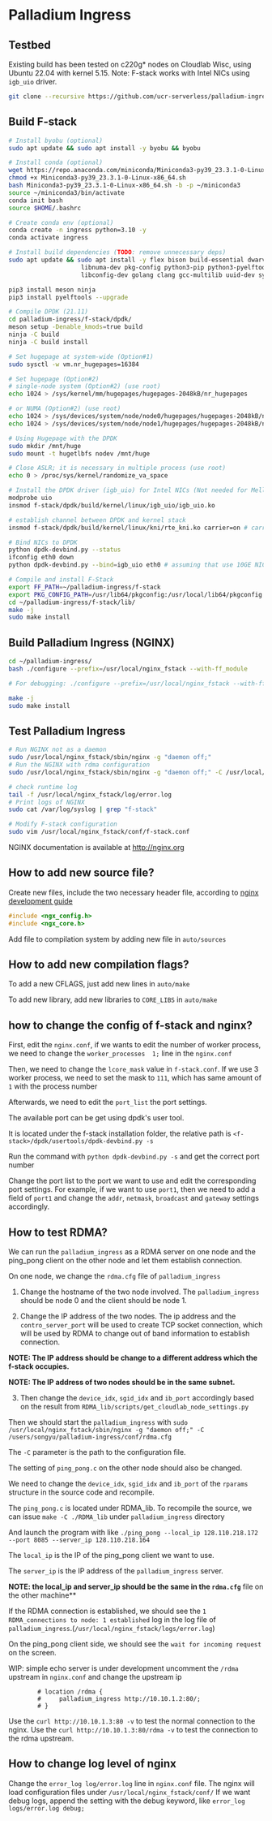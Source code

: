 # Palladium Ingress

## Testbed
Existing build has been tested on c220g* nodes on Cloudlab Wisc, using 
Ubuntu 22.04 with kernel 5.15.
Note: F-stack works with Intel NICs using `igb_uio` driver.

```bash
git clone --recursive https://github.com/ucr-serverless/palladium-ingress.git
```

## Build F-stack
```bash
# Install byobu (optional)
sudo apt update && sudo apt install -y byobu && byobu

# Install conda (optional)
wget https://repo.anaconda.com/miniconda/Miniconda3-py39_23.3.1-0-Linux-x86_64.sh
chmod +x Miniconda3-py39_23.3.1-0-Linux-x86_64.sh
bash Miniconda3-py39_23.3.1-0-Linux-x86_64.sh -b -p ~/miniconda3
source ~/miniconda3/bin/activate
conda init bash
source $HOME/.bashrc

# Create conda env (optional)
conda create -n ingress python=3.10 -y
conda activate ingress

# Install build dependencies (TODO: remove unnecessary deps)
sudo apt update && sudo apt install -y flex bison build-essential dwarves libssl-dev libelf-dev \
                    libnuma-dev pkg-config python3-pip python3-pyelftools \
                    libconfig-dev golang clang gcc-multilib uuid-dev sysstat gawk libpcre3 libpcre3-dev libglib2.0-dev

pip3 install meson ninja
pip3 install pyelftools --upgrade

# Compile DPDK (21.11)
cd palladium-ingress/f-stack/dpdk/
meson setup -Denable_kmods=true build
ninja -C build
ninja -C build install

# Set hugepage at system-wide (Option#1)
sudo sysctl -w vm.nr_hugepages=16384

# Set hugepage (Option#2)
# single-node system (Option#2) (use root)
echo 1024 > /sys/kernel/mm/hugepages/hugepages-2048kB/nr_hugepages

# or NUMA (Option#2) (use root)
echo 1024 > /sys/devices/system/node/node0/hugepages/hugepages-2048kB/nr_hugepages
echo 1024 > /sys/devices/system/node/node1/hugepages/hugepages-2048kB/nr_hugepages

# Using Hugepage with the DPDK
sudo mkdir /mnt/huge
sudo mount -t hugetlbfs nodev /mnt/huge

# Close ASLR; it is necessary in multiple process (use root)
echo 0 > /proc/sys/kernel/randomize_va_space

# Install the DPDK driver (igb_uio) for Intel NICs (Not needed for Mellanox NICs)
modprobe uio
insmod f-stack/dpdk/build/kernel/linux/igb_uio/igb_uio.ko

# establish channel between DPDK and kernel stack
insmod f-stack/dpdk/build/kernel/linux/kni/rte_kni.ko carrier=on # carrier=on is necessary, otherwise need to be up `veth0` via `echo 1 > /sys/class/net/veth0/carrier`

# Bind NICs to DPDK
python dpdk-devbind.py --status
ifconfig eth0 down
python dpdk-devbind.py --bind=igb_uio eth0 # assuming that use 10GE NIC and eth0

# Compile and install F-Stack
export FF_PATH=~/palladium-ingress/f-stack
export PKG_CONFIG_PATH=/usr/lib64/pkgconfig:/usr/local/lib64/pkgconfig:/usr/lib/pkgconfig
cd ~/palladium-ingress/f-stack/lib/
make -j
sudo make install
```

## Build Palladium Ingress (NGINX)
```bash
cd ~/palladium-ingress/
bash ./configure --prefix=/usr/local/nginx_fstack --with-ff_module

# For debugging: ./configure --prefix=/usr/local/nginx_fstack --with-ff_module --with-debug

make -j
sudo make install
```

## Test Palladium Ingress
```bash
# Run NGINX not as a daemon
sudo /usr/local/nginx_fstack/sbin/nginx -g "daemon off;"
# Run the NGINX with rdma configuration
sudo /usr/local/nginx_fstack/sbin/nginx -g "daemon off;" -C /usr/local/nginx_fstack/conf/rdma.cfg

# check runtime log
tail -f /usr/local/nginx_fstack/log/error.log
# Print logs of NGINX
sudo cat /var/log/syslog | grep "f-stack"

# Modify F-stack configuration
sudo vim /usr/local/nginx_fstack/conf/f-stack.conf
```

NGINX documentation is available at http://nginx.org

## How to add new source file?

Create new files, include the two necessary header file, according to [nginx development guide](https://nginx.org/en/docs/dev/development_guide.html)

```c
#include <ngx_config.h>
#include <ngx_core.h>
```

Add file to compilation system by adding new file in `auto/sources`

## How to add new compilation flags?

To add a new CFLAGS, just add new lines in `auto/make`

To add new library, add new libraries to `CORE_LIBS` in `auto/make`

## how to change the config of f-stack and nginx?

First, edit the `nginx.conf`, if we wants to edit the number of worker process, we need to change the
`worker_processes  1;` line in the `nginx.conf`

Then, we need to change the `lcore_mask` value in `f-stack.conf`. If we use 3 worker process, we need to set the mask to `111`, which has same amount of `1` with the process number

Afterwards, we need to edit the `port_list` the port settings.

The available port can be get using dpdk's user tool.

It is located under the f-stack installation folder, the relative path is `<f-stack>/dpdk/usertools/dpdk-devbind.py -s`

Run the command with `python dpdk-devbind.py -s` and get the correct port number

Change the port list to the port we want to use and edit the corresponding port settings.
For example, if we want to use `port1`, then we need to add a field of `port1` and change the `addr`, `netmask`, `broadcast` and `gateway` settings accordingly.


## How to test RDMA?

We can run the `palladium_ingress` as a RDMA server on one node and the ping_pong client on the other node and let them establish connection.

On one node, we change the `rdma.cfg` file of `palladium_ingress`
1. Change the hostname of the two node involved. The `palladium_ingress` should be node 0 and the client should be node 1.

2. Change the IP address of the two nodes. The ip address and the `contro_server_port` will be used to create TCP socket connection, which will be used by RDMA to change out of band information  to establish connection.


**NOTE: The IP address should be change to a different address which the f-stack occupies.**

**NOTE: The IP address of two nodes should be in the same subnet.**

3. Then change the `device_idx`, `sgid_idx` and `ib_port` accordingly based on the result from `RDMA_lib/scripts/get_cloudlab_node_settings.py`

Then we should start the `palladium_ingress` with `sudo /usr/local/nginx_fstack/sbin/nginx -g "daemon off;" -C /users/songyu/palladium-ingress/conf/rdma.cfg`

The `-C` parameter is the path to the configuration file.

The setting of `ping_pong.c` on the other node should also be changed.

We need to change the `device_idx`, `sgid_idx` and `ib_port` of the `rparams` structure in the source code and recompile.

The `ping_pong.c` is located under RDMA_lib. To recompile the source, we can issue `make -C ./RDMA_lib` under `palladium_ingress` directory

And launch the program with like `./ping_pong --local_ip 128.110.218.172 --port 8085 --server_ip 128.110.218.164`

The `local_ip` is the IP of the ping_pong client we want to use.

The `server_ip` is the IP address of the `palladium_ingress` server.

**NOTE: the local_ip and server_ip should be the same in the `rdma.cfg`** file on the other machine**

If the RDMA connection is established, we should see the `1 RDMA_connections to node: 1 established` log in the log file of `palladium_ingress`.(`/usr/local/nginx_fstack/logs/error.log`)

On the ping_pong client side, we should see the `wait for incoming request` on the screen.

WIP: simple echo server is under development
uncomment the `/rdma` upstream in `nginx.conf` and change the upstream ip

```
        # location /rdma {
        #     palladium_ingress http://10.10.1.2:80/;
        # }
```

Use the `curl http://10.10.1.3:80 -v` to test the normal connection to the nginx.
Use the `curl http://10.10.1.3:80/rdma -v` to test the connection to the rdma upstream.

## How to change log level of nginx

Change the `error_log log/error.log` line in `nginx.conf` file.
The nginx will load configuration files under `/usr/local/nginx_fstack/conf/`
If we want debug logs, append the setting with the debug keyword, like `error_log  logs/error.log debug;`
